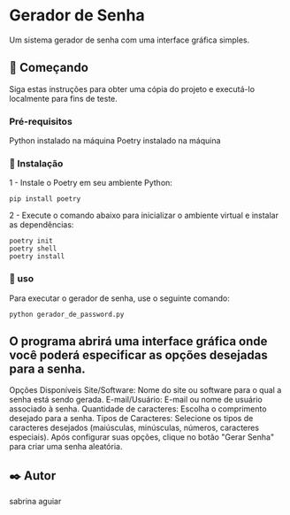 # Gerador de Senha

Um sistema gerador de senha com uma interface gráfica simples.

## 🚀 Começando

Siga estas instruções para obter uma cópia do projeto e executá-lo localmente para fins de teste.

### Pré-requisitos

Python instalado na máquina
Poetry instalado na máquina

### 🔧 Instalação
1 - Instale o Poetry em seu ambiente Python:
 
    pip install poetry
   
2 - Execute o comando abaixo para inicializar o ambiente virtual e instalar as dependências:

    poetry init
    poetry shell
    poetry install

### 🔧 uso

Para executar o gerador de senha, use o seguinte comando:

    python gerador_de_password.py


## O programa abrirá uma interface gráfica onde você poderá especificar as opções desejadas para a senha.

Opções Disponíveis
Site/Software: Nome do site ou software para o qual a senha está sendo gerada.
E-mail/Usuário: E-mail ou nome de usuário associado à senha.
Quantidade de caracteres: Escolha o comprimento desejado para a senha.
Tipos de Caracteres: Selecione os tipos de caracteres desejados (maiúsculas, minúsculas, números, caracteres especiais).
Após configurar suas opções, clique no botão "Gerar Senha" para criar uma senha aleatória.


## ✒️ Autor

sabrina aguiar

